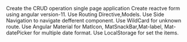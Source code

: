 Create the CRUD operation single page application
Create reactve form using angular version-11.
Use Routing Directive,Models.
Use Side Navigation to navigate defferent component.
Use WildCard for unknown route.
Use Angular Material for MatIcon, MatSnackBar,Mat-label, Mat-datePicker for multiple date format.
Use LocalStorage for set the items.
